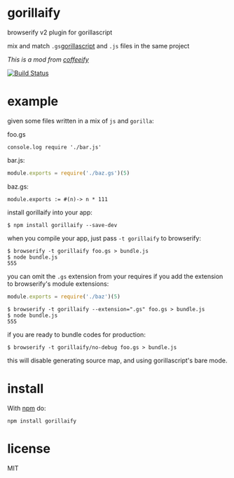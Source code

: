 gorillaify
==========

browserify v2 plugin for gorillascript

mix and match `.gs`[gorillascript](http://ckknight.github.io/gorillascript) and `.js` files in the same project

*This is a mod from [coffeeify](https://github.com/jnordberg/coffeeify)*

[![Build Status](https://travis-ci.org/unc0/gorillaify.png?branch=master)](https://travis-ci.org/unc0/gorillaify)

# example

given some files written in a mix of `js` and `gorilla`:

foo.gs

``` gorillascript
console.log require './bar.js'
```

bar.js:

``` js
module.exports = require('./baz.gs')(5)
```

baz.gs:

``` gorillascript
module.exports := #(n)-> n * 111
```

install gorillaify into your app:

```
$ npm install gorillaify --save-dev
```

when you compile your app, just pass `-t gorillaify` to browserify:

```
$ browserify -t gorillaify foo.gs > bundle.js
$ node bundle.js
555
```

you can omit the `.gs` extension from your requires if you add the extension to browserify's module extensions:

``` js
module.exports = require('./baz')(5)
```

```
$ browserify -t gorillaify --extension=".gs" foo.gs > bundle.js
$ node bundle.js
555
```

if you are ready to bundle codes for production:

```
$ browserify -t gorillaify/no-debug foo.gs > bundle.js
```

this will disable generating source map, and using gorillascript's bare mode.

# install

With [npm](https://npmjs.org) do:

```
npm install gorillaify
```

# license

MIT
